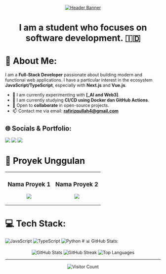 <p align="center">
  <a href="https://github.com/rarizqullah">
    <img src="https://capsule-render.vercel.app/api?type=waving&color=gradient&height=200&section=header&text=Hi,%20I'm%20Rafi!&fontSize=70" alt="Header Banner"/>
  </a>
</p>

<h1 align="center">I am a student who focuses on software development. 🇮🇩</h1>

# 💫 About Me:
<p>
  I am a <b>Full-Stack Developer</b> passionate about building modern and functional web applications. I have a particular interest in the ecosystem <b>JavaScript/TypeScript</b>, especially with <b>Next.js</b> and <b>Vue.js</b>.
</p>

* 🔭 I am currently experimenting with **[_AI and Web3]**.
* 🌱 I am currently studying **CI/CD using Docker dan GitHub Actions**.
* 👯 Open to **collaborate** in open-source projects.
* 📫 Contact me via email: **rafirizqullah4@gmail.com**

## 🌐 Socials & Portfolio:
<p align="left">
  <a href="mailto:rafirizqullah4@gmail.com" target="_blank"><img src="https://img.shields.io/badge/Email-D14836?style=for-the-badge&logo=gmail&logoColor=white" /></a>
  <a href="https://www.linkedin.com/in/USERNAME_LINKEDIN_ANDA" target="_blank"><img src="https://img.shields.io/badge/LinkedIn-0077B5?style=for-the-badge&logo=linkedin&logoColor=white" /></a>
  <a href="https://URL_PORTOFOLIO_ANDA" target="_blank"><img src="https://img.shields.io/badge/Portfolio-255E63?style=for-the-badge&logo=google-chrome&logoColor=white" /></a>
</p>

# 🚀 Proyek Unggulan
<table>
  <tr>
    <td width="50%">
      <h3 align="center">Nama Proyek 1</h3>
      <p align="center">
        <a href="LINK_REPO_1" target="_blank"><img src="https://github-readme-stats.vercel.app/api/pin/?username=rarizqullah&repo=NAMA_REPO_1&theme=dark&hide_border=true&show_icons=true" /></a>
      </p>
    </td>
    <td width="50%">
      <h3 align="center">Nama Proyek 2</h3>
      <p align="center">
        <a href="LINK_REPO_2" target="_blank"><img src="https://github-readme-stats.vercel.app/api/pin/?username=rarizqullah&repo=NAMA_REPO_2&theme=dark&hide_border=true&show_icons=true" /></a>
      </p>
    </td>
  </tr>
</table>

# 💻 Tech Stack:
![JavaScript](https://img.shields.io/badge/javascript-%23323330.svg?style=for-the-badge&logo=javascript&logoColor=%23F7DF1E) ![TypeScript](https://img.shields.io/badge/typescript-%23007ACC.svg?style=for-the-badge&logo=typescript&logoColor=white) ![Python](https://img.shields.io/badge/python-3670A0?style=for-the-badge&logo=python&logoColor=ffdd54) # 📊 GitHub Stats:
<p align="center">
  <img src="https://github-readme-stats.vercel.app/api?username=rarizqullah&theme=dark&hide_border=true&include_all_commits=true&count_private=true" alt="GitHub Stats" />
  <img src="https://nirzak-streak-stats.vercel.app/?user=rarizqullah&theme=dark&hide_border=true" alt="GitHub Streak" />
  <img src="https://github-readme-stats.vercel.app/api/top-langs/?username=rarizqullah&theme=dark&hide_border=true&include_all_commits=true&count_private=true&layout=compact" alt="Top Languages" />
</p>

---
<p align="center">
  <img src="https://visitcount.itsvg.in/api?id=rarizqullah&icon=0&color=0" alt="Visitor Count"/>
</p>

